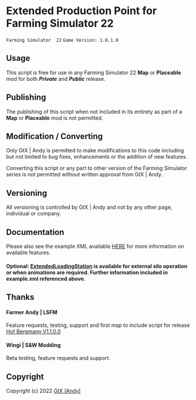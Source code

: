# Extended Production Point for Farming Simulator 22

 `Farming Simulator  22`   `Game Version: 1.8.1.0`

## Usage
This script is free for use in any Farming Simulator 22 **Map** or **Placeable** mod for both ***Private*** and ***Public*** release.

## Publishing
The publishing of this script when not included in its entirety as part of a **Map** or **Placeable** mod is not permitted.

## Modification / Converting
Only GtX | Andy is permitted to make modifications to this code including but not limited to bug fixes, enhancements or the addition of new features.

Converting this script or any part to other version of the Farming Simulator series is not permitted without written approval from GtX | Andy.

## Versioning
All versioning is controlled by GtX | Andy and not by any other page, individual or company.

## Documentation
Please also see the example XML available [HERE](https://github.com/GtX-Andy/extendedProductionPoint/blob/master/example.xml) for more information on available features.

#### Optional: [ExtendedLoadingStation](https://github.com/GtX-Andy/extendedProductionPoint/blob/master/ExtendedLoadingStation.xml) is available for external silo operation or when animations are required. Further information included in example.xml referenced above.

## Thanks
#### Farmer Andy | LSFM
Feature requests, testing, support and first map to include script for release [Hof Bergmann V1.1.0.0](https://www.lsfarming-mods.com/filebase/file/178-hof-bergmann/)

#### Wingi | S&W Modding
Beta testing, feature requests and support.

## Copyright
Copyright (c) 2022 [GtX (Andy)](https://github.com/GtX-Andy)